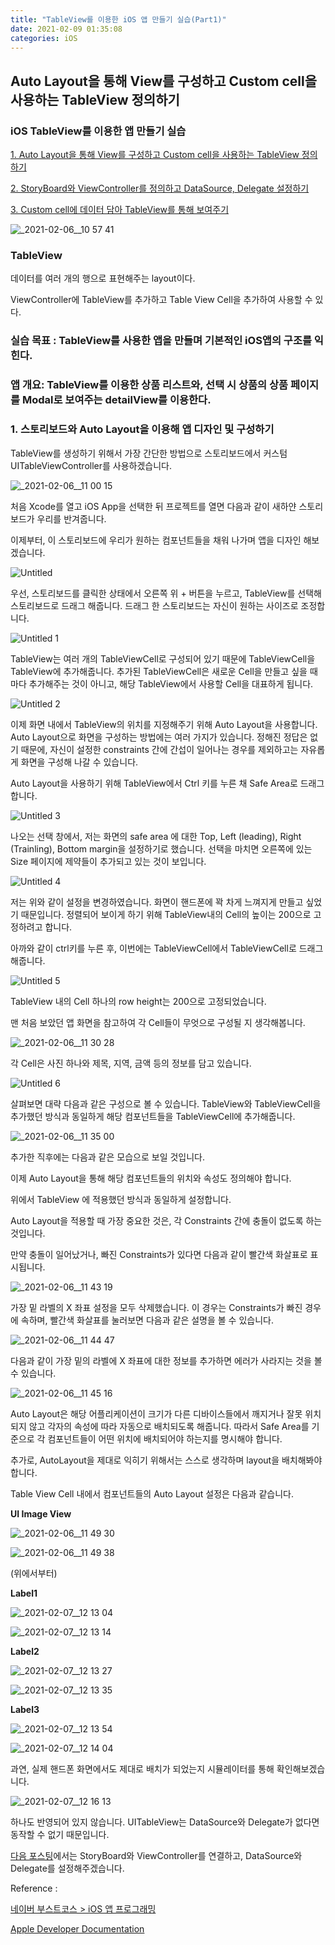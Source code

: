 ```yaml
---
title: "TableView를 이용한 iOS 앱 만들기 실습(Part1)"
date: 2021-02-09 01:35:08
categories: iOS
---
```


## Auto Layout을 통해 View를 구성하고 Custom cell을 사용하는 TableView 정의하기

### iOS TableView를 이용한 앱 만들기 실습

[1. Auto Layout을 통해 View를 구성하고 Custom cell을 사용하는 TableView 정의하기](https://yonghole.github.io/ios/iOSTableView/)

[2. StoryBoard와 ViewController를 정의하고 DataSource, Delegate 설정하기](https://yonghole.github.io/ios/iosTableViewPart2/)

[3. Custom cell에 데이터 담아 TableView를 통해 보여주기](https://yonghole.github.io/ios/iosTableViewPart3/)

![_2021-02-06__10 57 41](https://user-images.githubusercontent.com/55180768/107250510-466af800-6a77-11eb-93e4-174c3c50e0fa.png)

### TableView

데이터를 여러 개의 행으로 표현해주는 layout이다. 

ViewController에 TableView를 추가하고 Table View Cell을 추가하여 사용할 수 있다. 

### 실습 목표 : TableView를 사용한 앱을 만들며 기본적인 iOS앱의 구조를 익힌다.

### 앱 개요: TableView를 이용한 상품 리스트와, 선택 시 상품의 상품 페이지를 Modal로 보여주는 detailView를 이용한다.

### 1. 스토리보드와 Auto Layout을 이용해 앱 디자인 및 구성하기

TableView를 생성하기 위해서 가장 간단한 방법으로 스토리보드에서 커스텀 UITableViewController를 사용하겠습니다. 

![_2021-02-06__11 00 15](https://user-images.githubusercontent.com/55180768/107250567-49fe7f00-6a77-11eb-805a-003f2b47ca6f.png)

처음 Xcode를 열고 iOS App을 선택한 뒤 프로젝트를 열면 다음과 같이 새하얀 스토리보드가 우리를 반겨줍니다. 

이제부터, 이 스토리보드에 우리가 원하는 컴포넌트들을 채워 나가며 앱을 디자인 해보겠습니다. 

![Untitled](https://user-images.githubusercontent.com/55180768/107251329-947ffb80-6a77-11eb-86af-1a370585020e.png)

우선, 스토리보드를 클릭한 상태에서 오른쪽 위 + 버튼을 누르고, TableView를 선택해 스토리보드로 드래그 해줍니다.  드래그 한 스토리보드는 자신이 원하는 사이즈로 조정합니다. 

![Untitled 1](https://user-images.githubusercontent.com/55180768/107250819-5b478b80-6a77-11eb-9823-ec2024dde6af.png)

TableView는 여러 개의 TableViewCell로 구성되어 있기 때문에 TableViewCell을 TableView에 추가해줍니다. 추가된 TableViewCell은 새로운 Cell을 만들고 싶을 때마다 추가해주는 것이 아니고, 해당 TableView에서 사용할 Cell을 대표하게 됩니다. 

![Untitled 2](https://user-images.githubusercontent.com/55180768/107250882-600c3f80-6a77-11eb-8ec8-4ea1a71b0921.png)

이제 화면 내에서 TableView의 위치를 지정해주기 위해 Auto Layout을 사용합니다. Auto Layout으로 화면을 구성하는 방법에는 여러 가지가 있습니다. 정해진 정답은 없기 때문에, 자신이 설정한 constraints 간에 간섭이 일어나는 경우를 제외하고는 자유롭게 화면을 구성해 나갈 수 있습니다. 

Auto Layout을 사용하기 위해 TableView에서 Ctrl 키를 누른 채 Safe Area로 드래그 합니다. 

![Untitled 3](https://user-images.githubusercontent.com/55180768/107250910-63073000-6a77-11eb-9156-f2b071d94af0.png)

나오는 선택 창에서, 저는 화면의 safe area 에 대한 Top, Left (leading), Right (Trainling), Bottom margin을 설정하기로 했습니다. 선택을 마치면 오른쪽에 있는 Size 페이지에 제약들이 추가되고 있는 것이 보입니다. 

![Untitled 4](https://user-images.githubusercontent.com/55180768/107250959-67334d80-6a77-11eb-9694-8e278efca0f9.png)

저는 위와 같이 설정을 변경하였습니다. 화면이 핸드폰에 꽉 차게 느껴지게 만들고 싶었기 때문입니다. 정렬되어 보이게 하기 위해 TableView내의 Cell의 높이는 200으로 고정하려고 합니다. 

아까와 같이 ctrl키를 누른 후, 이번에는 TableViewCell에서 TableViewCell로 드래그해줍니다. 

![Untitled 5](https://user-images.githubusercontent.com/55180768/107251001-6ac6d480-6a77-11eb-8799-c4c39e6cce77.png)

TableView 내의 Cell 하나의 row height는 200으로 고정되었습니다. 

맨 처음 보았던 앱 화면을 참고하여 각 Cell들이 무엇으로 구성될 지 생각해봅니다. 

![_2021-02-06__11 30 28](https://user-images.githubusercontent.com/55180768/107250584-4b2fac00-6a77-11eb-9fd5-b51c00ab7940.png)

각 Cell은 사진 하나와 제목, 지역, 금액 등의 정보를 담고 있습니다. 

![Untitled 6](https://user-images.githubusercontent.com/55180768/107251063-6f8b8880-6a77-11eb-98c3-7b2bb31b6bd3.png)

살펴보면 대략 다음과 같은 구성으로 볼 수 있습니다. TableView와 TableViewCell을 추가했던 방식과 동일하게 해당 컴포넌트들을 TableViewCell에 추가해줍니다. 

![_2021-02-06__11 35 00](https://user-images.githubusercontent.com/55180768/107250602-4c60d900-6a77-11eb-97dd-164a2db7080d.png)

추가한 직후에는 다음과 같은 모습으로 보일 것입니다. 

이제 Auto Layout을 통해 해당 컴포넌트들의 위치와 속성도 정의해야 합니다. 

위에서 TableView 에 적용했던 방식과 동일하게 설정합니다. 

Auto Layout을 적용할 때 가장 중요한 것은, 각 Constraints 간에 충돌이 없도록 하는 것입니다. 

만약 충돌이 일어났거나, 빠진 Constraints가 있다면 다음과 같이 빨간색 화살표로 표시됩니다. 

![_2021-02-06__11 43 19](https://user-images.githubusercontent.com/55180768/107250609-4cf96f80-6a77-11eb-9667-2e2ed2b14d54.png)

가장 밑 라벨의 X 좌표 설정을 모두 삭제했습니다. 이 경우는 Constraints가 빠진 경우에 속하며, 빨간색 화살표를 눌러보면 다음과 같은 설명을 볼 수 있습니다. 

![_2021-02-06__11 44 47](https://user-images.githubusercontent.com/55180768/107250618-4d920600-6a77-11eb-851b-b25073eea58a.png)

다음과 같이 가장 밑의 라벨에 X 좌표에 대한 정보를 추가하면 에러가 사라지는 것을 볼 수 있습니다. 

![_2021-02-06__11 45 16](https://user-images.githubusercontent.com/55180768/107250626-4e2a9c80-6a77-11eb-8b63-a1a31ed41183.png)

Auto Layout은 해당 어플리케이션이 크기가 다른 디바이스들에서 깨지거나 잘못 위치되지 않고 각자의 속성에 따라 자동으로 배치되도록 해줍니다. 따라서 Safe Area를 기준으로 각 컴포넌트들이 어떤 위치에 배치되어야 하는지를 명시해야 합니다.

추가로, AutoLayout을 제대로 익히기 위해서는 스스로 생각하며 layout을 배치해봐야 합니다. 

Table View Cell 내에서 컴포넌트들의 Auto Layout 설정은 다음과 같습니다. 

**UI Image View**

![_2021-02-06__11 49 30](https://user-images.githubusercontent.com/55180768/107250630-4e2a9c80-6a77-11eb-983b-0a668baad560.png)

![_2021-02-06__11 49 38](https://user-images.githubusercontent.com/55180768/107250638-4f5bc980-6a77-11eb-98b2-00f9a24fd529.png)

(위에서부터)

**Label1**

![_2021-02-07__12 13 04](https://user-images.githubusercontent.com/55180768/107250645-4f5bc980-6a77-11eb-9abf-1772c8c0fc8b.png)

![_2021-02-07__12 13 14](https://user-images.githubusercontent.com/55180768/107250651-4ff46000-6a77-11eb-9a66-70cebf7abda0.png)

**Label2**

![_2021-02-07__12 13 27](https://user-images.githubusercontent.com/55180768/107250658-508cf680-6a77-11eb-98b7-d752b1a1ed51.png)

![_2021-02-07__12 13 35](https://user-images.githubusercontent.com/55180768/107250663-51258d00-6a77-11eb-988a-7558089a0b2e.png)

**Label3**

![_2021-02-07__12 13 54](https://user-images.githubusercontent.com/55180768/107250667-51258d00-6a77-11eb-80aa-1361327017b6.png)

![_2021-02-07__12 14 04](https://user-images.githubusercontent.com/55180768/107250674-51be2380-6a77-11eb-9cfa-604e17a6d091.png)

과연, 실제 핸드폰 화면에서도 제대로 배치가 되었는지 시뮬레이터를 통해 확인해보겠습니다.

![_2021-02-07__12 16 13](https://user-images.githubusercontent.com/55180768/107250698-52ef5080-6a77-11eb-83c5-2dbeee4559eb.png)

하나도 반영되어 있지 않습니다. UITableView는 DataSource와 Delegate가 없다면 동작할 수 없기 때문입니다. 


[다음 포스팅](https://yonghole.github.io/ios/iosTableViewPart2/)에서는 StoryBoard와 ViewController를 연결하고, DataSource와 Delegate를 설정해주겠습니다. 




Reference : 

[네이버 부스트코스 > iOS 앱 프로그래밍](https://www.boostcourse.org/mo326/joinLectures/12966)

[Apple Developer Documentation](https://developer.apple.com/documentation/)
